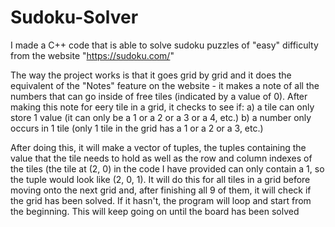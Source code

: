 # Sudoku-Solver
I made a C++ code that is able to solve sudoku puzzles of "easy" difficulty from the website "https://sudoku.com/"

The way the project works is that it goes grid by grid and it does the equivalent of the "Notes" feature on the website - it makes a note of all the numbers that can go inside of free tiles (indicated by a value of 0). After making this note for eery tile in a grid, it checks to see if:
    a) a tile can only store 1 value (it can only be a 1 or a 2 or a 3 or a 4, etc.)
    b) a number only occurs in 1 tile (only 1 tile in the grid has a 1 or a 2 or a 3, etc.)

After doing this, it will make a vector of tuples, the tuples containing the value that the tile needs to hold as well as the row and column indexes of the tiles (the tile at (2, 0) in the code I have provided can only contain a 1, so the tuple would look like (2, 0, 1). It will do this for all tiles in a grid before moving onto the next grid and, after finishing all 9 of them, it will check if the grid has been solved. If it hasn't, the program will loop and start from the beginning. This will keep going on until the board has been solved
